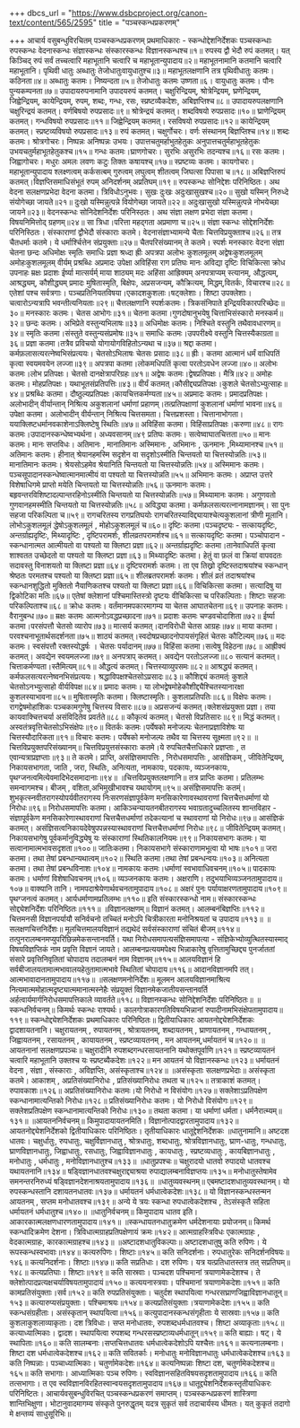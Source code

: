 +++
dbcs_url = "https://www.dsbcproject.org/canon-text/content/565/2595"
title = "पञ्चस्कन्धप्रकरणम्"

+++
आचार्य वसुबन्धुविरचितम् 
पञ्चस्कन्धप्रकरणम्
प्रथमाधिकारः - स्कन्धोद्देशनिर्देशकः
पञ्चस्कन्धाः 
रुपस्कन्धः वेदनास्कन्धः संज्ञास्कन्धः संस्कारस्कन्धः विज्ञानस्कन्धश्च॥१॥
रुपस्य द्वौ भेदौ
रुपं कतमत्। यत् किञ्चिद् रुपं सर्वं तच्चत्वारि महाभूतानि चत्वारि च महाभूतान्युपादाय॥२॥
महाभूतनामानि
कतमानि चत्वारि महाभूतानि। पृथिवी धातुः अब्धातुः तेजोधातुःवायुधातुश्च॥३॥
महाभूतलक्षणानि
तत्र पृथिवीधातुः कतमः। कठिनता॥४॥
अब्धातुः कतमः। निष्यन्दता॥५॥
तेजोधातुः कतमः उष्णता॥६।
वायुधातुः कतमः। पौनः पुन्यकम्पनता॥७॥
उपादायरुपनामानि
उपादयरुपं कतमत्। चक्षुरिन्द्रियम्, श्रोत्रेन्द्रियम्,  घ्रणेन्द्रियम्, जिह्वेन्द्रियम्, कायेन्द्रियम्,   रुपम्,  शब्दः, गन्धः, रसः, स्प्रष्टव्यैकदेशः, अबिज्ञप्तिश्च॥८॥
उपादायरुपलक्षणानि
चक्षुरिन्द्रयं कतमत्। वर्णबिषयो रुपप्रसादः॥९॥
श्रोत्रेन्द्रयं  कतमत्। शब्दविषयो रुपप्रसादः॥१०॥
घ्राणेन्द्रियम् कतमत्। गन्धविषयो  रुपप्रसादः॥११॥
जिह्वेन्द्रियम्  कतमत्। रसविषयो  रुपप्रसादः॥१२॥
कायेन्द्रियम् कतमत्। स्प्रष्टव्यविषयो  रुपप्रसादः॥१३॥
रुपं कतमत्। चक्षुर्गोचरः। वर्णः संस्थानम् बिज्ञप्तिश्च॥१४॥
शब्दः कतमः। श्रोत्रगोचरः। निष्पन्नः अनिष्पन्नः उभयः। उपात्तचतुमर्हाभुतहेतुकः अनुपात्तचतुर्महाभूतहेतुकः उभयचतुर्महाभूतहेतुकश्च॥१५॥
गन्धः कतमः।घ्राणगोचरः। सुरभिः असुरभिः तदन्यश्च॥१६॥
रसः कतमः।जिह्वागोचरः। मधुरः अमलः लवणः कटुः तिक्तः कषायश्च्॥१७॥
स्प्रष्टव्यः कतमः। कायगोचरः। महाभूतान्युपादाय श्लक्ष्णत्वम् कर्कसत्बम् गुरुत्वम् लघुत्वम् शीतत्वम् जिघत्सा पिपासा च॥१८॥
अबिज्ञप्तिरुपं कतमत्।विज्ञप्तिसमाधिसंभूतं रुपम् अनिदर्शनम् अप्रतिघम्॥१९॥
रुपस्कन्धः सोनिद्देशः परिनिष्ठितः।
अथ वेदना सलक्षणप्रभेदा
वेदना कतमा। त्रिविधोऽनुभवः। सुखः दुःखः अदुःखासुखश्च॥२०॥
सुखो यस्मिन् निरुध्दे संयोगेच्छा जायते॥२१॥
दुःखो यस्मिन्नुत्पन्ने वियोगेच्छा जायते॥२२॥
अदुःखासुखो यस्मिन्नुत्पन्ने नोभयेच्छा जायने॥२३॥
वेदनस्कन्धः सोनिदेशनिर्देशः परिनिस्ठतः।
अथ संज्ञा लक्षण प्रभेदा
संज्ञा कतमा। विषयनिमित्तोद् ग्रहणम्॥२४॥
सा त्रिधा।परित्ता महद्गता  अप्रमाणा च॥२५॥
संज्ञा स्कन्धः सोद्देशनिर्देशः परिनिस्ठितः।
संस्काराणां द्वौभेदौ
संस्काराः कतमे। वेदनासंज्ञाभ्यामन्ये चैताः चित्तविप्रयुक्ताश्च॥२६॥
तत्र चैतधर्माः कतमे। ये धर्मार्श्चित्तेन संप्रयुक्ताः॥२७॥
चैतपरिसंख्यानम्
ते कतमे। स्पर्शः मनस्कारः वेदना संज्ञा चेतना  छन्दः  अधिमोक्षः  स्मृतिः  समाधिः  प्रज्ञा  श्रध्दा ह्रीः  अपत्रपा  अलोभः  कुशलमूलम् अद्वेषःकुशलमूलम् अमोहःकुशलमूलम् वीर्यम् प्रश्रब्धिः  अप्रमादः  उपेक्षा  अविहिंसा  राग  प्रतिघः  मानः  अविद्या  दृष्टिः  विचिकित्सा  क्रोध उपनाहः म्रक्षः प्रदाशः ईर्ष्या मात्सर्यर्म् माया शाठ्यम् मदः अहिंसा  आह्रिक्यम् अनपत्राप्यम्  स्त्यानम्, औद्धत्यम्, आश्रद्ध्यम्, कौशीद्ध्यम् प्रमादः मुषितास्मृति, बिक्षेपः, अप्रसजन्यम्, कौक्रित्यम्, मिद्धम्,वितर्कः, विचारश्च॥२८॥
एतेशां पश्च सर्वत्रगाः। पञ्चप्रतिनियतविषया।एकादशकुशलाः।षट्क्लेशाः। शिष्टा उपक्लेशाः। चत्वारोऽन्यत्रापि भवन्तीत्यनियताः॥२९॥
चैत्तलक्षणानि
स्पर्शःकतमः। त्रिकसंनिपाते इन्द्रियविकारपरिच्छेदः॥३०॥
मनस्कारः कतमः। चेतस आभोगः॥३१॥
चेतना कतमा।गुणदोषानुभयेषु चित्ताभिसंस्कारो मनस्कर्म॥३२॥
छन्दः कतमः। अभिप्रेते वस्तुन्यभिलाषः॥३३॥
अधिमोक्षः कतमः। निश्चिते वस्तुनि तथैवावधारणम्॥३४॥
स्मृतिः कतमा।संस्तुते वस्तुन्यसंप्रमोषः॥३५॥
समाधिः कतमः।उपपरीक्ष्ये वस्तुनि चित्तस्यैकाग्रता॥३६॥
प्रज्ञा कतमा।तत्रैव प्रविचयो योगायोगविहितोऽन्यथा च॥३७॥
श्रद्दा कतमा। कर्मफ़लासत्यरत्नेष्वभिसंप्रत्ययः। चेतसोऽभिलाषः चेतसः प्रसादः॥३८॥
ह्रीः। कतमा आत्मानं धर्मं वाधिपतिं कृत्वा स्वयमवयेन लज्जा॥३९॥
अपत्रपा कतमा।लोकमधिपतिं कृत्वा परतोऽवधेन लज्जा॥४०॥
अलोभः कतमः।लोभ प्रतिपक्षः। चेतसो दानक्षेत्रापरिग्रहः॥४१॥
अद्वेषः कतमः।द्वेषप्रतिपक्षः। मैत्रि॥४२॥
अमोहः कतमः। मोहप्रतिपक्षः। यथाभूतसंप्रतिपत्तिः॥४३॥
वीर्यं कतमत्।कौसीद्द्यप्रतिपक्षः।कुशले चेतसोऽभ्युत्साहः॥४४॥
प्रश्रब्धिः कतमा। दौष्ठुल्यप्रतिपक्षः।कायचित्तकर्मण्यता॥४५॥
अप्रमादः कतमः। प्रमादप्रतिपक्षः। अलोभादीन् वीर्यान्तान् निश्रित्य अकुशलानां धर्माणां प्रहाणम्।तत्प्रतिपक्षाणां कुशलानां धर्माणां भावना॥४६॥
उपेक्षा कतमा। अलोभादीन् वीर्यन्तान् निश्रित्य चित्तसमता। चित्तप्रशस्ता। चित्तानाभोगता।ययाक्लिष्टधर्मानवकाशेनाऽक्लिष्टेषु स्थितिः॥४७॥
अविहिंसा कतमा। विहिंसाप्रतिपक्षः।करुणा॥४८॥
रागः कतमः।उपादानस्कन्धेष्वभ्यर्थना। अध्यवसानम्॥४९
प्रतिघः कतमः। सत्वेष्वाघातचित्तता॥५०॥
मानः  कतमः। मानः सप्तविधः। अतिमानः , मानातिमानः अस्मिमानः , अभिमानः , ऊनमानः ,मिथ्यामानश्च॥५१॥
अतिमानः कतमः। हीनात् श्रेयानहमस्मि सदृशेन वा सदृशोऽस्मीति चिन्तयतो या चित्तस्योन्नतिः॥५३॥
मानातिमानः कतमः। श्रेयसोऽहमेव श्रेयानिति चिन्तयतो या चित्तस्योन्नतिः॥५४॥
अस्मिमानः कतमः। पञ्चसूपादानस्कन्धेष्वात्मानमात्मीयं वा पश्यतो या चित्तस्योन्नति॥५५॥
अभिमानः कतमः। अप्राप्त उत्तरे विशेषाधिगमे प्राप्तो मयेति चिन्तयतो या चित्तस्योन्नतिः॥५६॥
ऊनमानः कतमः।बहृवन्तरविशिष्टादल्पान्तरहिनोऽस्मीति चिन्तयतो या चित्तस्योन्नतिः॥५७॥
मिथ्यामानः कतमः। अगुणवतो गुणवानहमस्मीति चिन्तयतो या चित्तस्योन्नतिः॥५८॥
अविद्ध्या कतमा। कर्मफ़लसत्यरत्नानामज्ञानम्। सा पुनः सहजा परिकल्पिता च॥५९॥
रागचरितस्य रागप्रतिघयोः रागचरितस्याविद्द्यायाश्चेत्यकुशलानां त्रीणी मूलानि। लोभोऽकुशलमूलं द्धेषोऽकुशलमूलं , मोहोऽकुशलमूलं च॥६०॥
दृष्टिः कतमा।पञ्चदृष्ट्यः - सत्कायदृष्टिः, अन्तर्ग्राह्यदृष्टिः, मिथ्यादृष्टिः , दृष्टिपरामर्शः, शीलव्रतपरामर्शश्च॥६१॥
सत्कायदृष्टिः कतमा। पञ्चोपादान - स्कन्धानात्मत आत्मीयतो वा पश्यतो या क्लिष्टा प्रज्ञा॥६२॥
अन्तर्ग्राह्यदृष्टिः कतमा।तानेवाधिपतिं कृत्वा शाश्वतत उच्छेदतो वा पश्यतो या क्लिष्टा प्रज्ञा॥६३॥
मिथ्यादृष्टिः कतमा। हेतुं वा फ़लं वा क्रियां वापवदतः सदावस्तु विनाशयतो या क्लिष्टा प्रज्ञा॥६४॥
दृष्टिपरामर्शः कतमः। ता एव तिख्रो दृष्टिस्तदाश्रयांश्च स्कन्धान् श्रेष्ठतः परमतश्च पश्यतो या क्लिष्टा प्रज्ञा॥६५॥
शीलब्रतपरामर्शः कतमः। शीलं व्रतं तदाश्रयांश्च स्कन्धानशुद्धितो मुक्तितो नैयाणिकतश्च पश्यतो या क्लिष्टा प्रज्ञा॥६६॥
विचिकित्सा कतमा। सत्यादिषु या द्विकोटिका मतिः॥६७॥
एतेषां क्लेशानां पश्चिमास्तिस्त्रो दृष्टयः वीचिकित्सा च परिकल्पिताः। शिष्टाः सहजाः परिकल्पिताश्च॥६८॥
क्रोधः कतमः। वर्तंमानमपकारमागम्य या चेतस आघातचेतना॥६९॥
उपनाहः कतमः। वैरानुबन्ध॥७०॥
म्रक्षः कतमः आत्मनोऽवद्धप्रच्छादना॥७१॥
प्रदाशः कतमः चण्डवचोदाशिता॥७२॥
ईर्ष्या कतमा।परसंपत्तौ चेतसो व्यारोप॥७३॥
मात्सर्य कतमत्।दानविरोधी चेतस आग्रहः॥७४॥
माया कतमा। परवश्चनाभूतार्थसदर्शनता॥७५॥
शाठ्यं कतमत्।स्वदोषप्रच्छादनोपायसंगृहितं चेतसः कौटिल्यम्॥७६॥
मदः कतमः। स्वसंपत्तौ रक्तस्योद्धर्षः । चेतसः पर्यादानम्॥७७॥
विहिंसा कतमा।सत्वेषु विहेठना॥७८॥
आह्रीक्यं कतमत्। अवद्येन स्वयमलज्जा॥७९॥
अनपत्राप् कतमत्। अवद्येन परतोऽलज्जा॥८०
सत्यानं कतमत्। चित्ताकर्मण्यता।स्तैमित्यम्॥८१॥
औद्धत्यं कतमत्। चित्तस्याव्युपसमः॥८२॥
आश्रद्ध्यं कतमत्। कर्मफलसत्यरत्नेष्वनभिसंप्रत्ययः। श्रद्धाविपक्षश्चेतसोऽप्रसादः॥८३॥
कौशिद्द्यं कतमत्ंः कुशले चेतसोऽनभ्युत्साहो वीर्यविपक्ष॥८४॥
प्रमादः कतमः। या लोभद्वेषमोहेकौशीद्द्यैश्चितस्यानारक्षा कुशलस्याभावना॥८५॥
मुषितास्मृतिः कतमा। क्लिष्टास्मृतिः। कुशलाप्रतिपतिः॥८६॥
विक्षेपः कतमः। रागद्वेषमोहांशिकः पञ्चकामगुणेषु चित्तस्य विसारः॥८७॥
अप्रसजन्यं कतमत्।क्लेशसंप्रयुक्ता प्रज्ञा। तया कायवाक्चित्तचर्या असंविदितेव प्रवर्तते॥८८॥
कौकृत्यं कतमत्। चेतसो विप्रतिसारः॥८९॥
मिद्धं कतमत्। अस्वतंत्रवृत्तिचेतसोऽभिसंक्षेपः॥९०॥
वितर्कः कतमः।पर्येषको मनोजल्पः चेतनाप्रज्ञाविशेषः या चित्तस्यौदारिकता॥९१॥
विचारः कतमः। पर्येषको मनोजल्पः तथैव या चित्तस्य सूक्ष्मता॥९२॥
॥चित्तविप्रयुक्तपरिसंख्यानम्॥
चित्तविप्रयुत्तसंस्काराः कतमे।ये रुपचितचैत्तधिकारे प्रज्ञप्ताः , त एवान्यत्राप्रज्ञप्ताः॥९३॥
ते कतमे। प्राप्ति, असंज्ञिसमापत्तिः , निरोधसमापत्तिः , आसंज्ञिकम् , जीवितेन्द्रियम्, निकायसभागता, जाति , जरा, स्थितिः, अनित्यता, नामकायः, पदकायः, व्यञ्जनकायः, पृथग्जनत्वमित्येवमादिभेदसमादानाः॥९४॥
॥चित्तविप्रयुक्तलक्षणानि॥
तत्र प्राप्तिः कतमा। प्रतिलम्भः समन्वागमश्च। बीजम् , वशिता,अभिमुखीभावश्च यथायोगम्॥९५॥
असंज्ञिसमापत्तिः कतम्ं। शुभकृत्स्नवीतरागस्योपर्यवीतरागस्य निःसरणसंज्ञापूर्वकेण मनसिकारेणावस्थावराणां चित्तचैत्तधर्माणां यो निरोधः॥९६॥
निरोधसमापत्तिः कतमा। आकिञ्चन्यायतनबीतरागस्य भवाग्रतादुच्चलितस्य शान्तविहार - संज्ञापूर्वकेण मनसिकारेणास्थावराणां चित्तचैत्तधर्माणां तदेकत्यानां च स्थावराणां यो निरोधः॥९७॥
आसंज्ञिकं कतमत्। असंज्ञिसत्वनिकायदेवेषुपपन्नस्यास्थावराणां चित्तचैत्तधर्माणां निरोधः॥९८॥
जीवितेन्द्रियम् कतमत्। निकायसभागेषु पूर्वकर्मानुविद्ध्येषु यः संस्काराणां स्थितिकालनियमः॥९९॥
निकायसभागः कतमः। या सत्वानामात्मभावसदृशता॥१००॥
जातिःकतमा। निकायसभागे संस्काराणामभूत्वा यो भाषः॥१०१॥
जरा कतमा। तथा तेषां प्रबन्धान्यथात्वम्॥१०२॥
स्थिति कतमा।तथा तेषां प्रबन्धन्वयः॥१०३॥
अनित्यता कतमा। तथा तेषां प्रबन्धविनाशः॥१०४॥
नामकायः कतमः।धर्माणां स्वभावाधिवचनम्॥१०५॥
पादकायः कतमः। धर्माणां विशेषाधिवचनम्॥१०६॥
व्यञ्जनकायः कतमः। अक्षराणि। तदुभयाभिव्यञ्जनतामुपादाय॥१०७॥
वाक्यानि तानि। नामपदाश्रेयेणार्थवचनतामुपादाय॥१०८॥
अक्षरं पुनः पर्यायाक्षरणतामुपादाय॥१०९॥
पृथग्जनत्वं कतमत्। आर्यधर्माणामप्रतिलम्भः॥११०॥
इति संस्कारस्कन्धो नाम॥
संस्कारस्कन्धः सोद्द्येशनिर्देशः परिनिष्ठितः॥१११॥
॥विज्ञानलक्षणम्॥
विज्ञानं कतमत्। आलम्बनंबिज्ञप्तिः॥११२॥
चित्तमनसी विज्ञानपर्यायौ सनिर्वचनो तच्चितं मनोऽपि चित्रीकारता मनोनिश्रयतां च उपादाय॥११३॥
॥सलक्षणचित्तनिर्देशः॥
मूलचित्तमालयविज्ञानं तद्यथेदं सर्वसंस्काराणां संचितं बीजम्॥११४॥
तत्पुनरालम्बनमप्युपरिछिन्नमेकसन्तानवर्ति। यथा  निरोधसमापत्यसंज्ञिसमापत्या - संज्ञिकेभ्योव्युत्थितस्यास्माद् विषयविज्ञप्तिकं नाम प्रवृत्ति विज्ञानं  जायते।  आलम्बनप्रत्ययमपेक्ष्य भिन्नाकारेषु वृत्तितामुच्छिद्द्य पुनर्जाततां संसारे प्रवृत्तिनिवृतितां चोपादाय तदालम्बनं नाम विज्ञानम्॥११५॥
आलयविज्ञानं हि सर्वबीजालयतामात्मभावालयहेतुतामात्मभावे स्थितितां चोपादाय॥११६॥
आदानविज्ञानमपि तत्। आत्मभावादानतामुपादाय॥११७॥
॥सलक्षणमनोनिर्देशः॥
मूलमन आलयविज्ञानमाश्रित्य नित्यमात्ममोहात्मदृष्ट्यात्ममानात्मस्नेहैः संप्रयुक्तं विज्ञानमेकजातीयसन्तानवर्ति अर्हत्वार्यमार्गनिरोधसमापत्तिकाले व्यावर्तते॥११८॥
विज्ञानस्कन्धः सोनिद्देशनिर्देशः परिनिष्ठितः॥
॥स्कन्धनिर्वचनम्॥
किमर्थः स्कन्धः राश्यर्थः। कालगोत्राकारगतिविषयभिन्नानां रुपादीनामभिसंक्षेपतामुपादाय॥११९॥
स्कन्धोद्द्येशनिर्देशकः प्रथमाधिकारः परिनिष्ठितः॥
द्वितीयाधिकारः
आयतनोद्द्येशनिर्देशकः
द्वादशायतनानि। चक्षुरायतनम् , रुपायतनम् , श्रोत्रायतनम्, शब्दायतनम् , घ्राणायतनम् , गन्धायतनम् , जिह्वायतनम् , रसायतनम् , कायायतनम् , स्प्रष्टव्यायतनम् , मन आयतनम्,धर्मायतनं च॥१२०॥
॥आयतनानां सलक्षणप्रपञ्चः॥
चक्षुरादीनि रुपशब्दगन्धरसायतनानि यथोक्तपूर्वाणि॥१२१॥
स्प्रष्टव्यायतनं चत्वारि महाभूतानि उक्तश्च यः स्प्रष्टब्यैकदेशः॥१२२॥
मन आयतनं यो विज्ञानस्कन्धः॥१२३॥
धर्मायतनं वेदना , संज्ञा , संस्काराः , अविज्ञप्तिः, असंस्कृताश्च॥१२४॥
॥असंस्कृताः सलक्षणप्रभेदाः॥
असंस्कृता कतमे। आकाशम् , अप्रतिसंख्यानिरोधः , प्रतिसंख्यानिरोधः तथता च॥१२५॥
तत्राकाशं कतमत्। रुपावकाशः॥१२६॥
अप्रतिसंख्यानिरोधः कतमः।यो निरोधो न विसंयोगः॥१२७॥
सक्लेशाऽप्रतिपक्षेण स्कन्धानामात्यन्तिको निरोधः॥१२८॥
प्रतिसंख्यानिरोधः कतमः। यो निरोधो विसंयोगः॥१२९॥
सक्लेशप्रतिपक्षेण स्कन्धानामात्यन्तिको निरोधः॥१३०॥
तथता कतमा। या धर्माणां धर्मता। धर्मनैरात्म्यम्॥१३१॥
॥आयतननिर्वचनम्॥
किमुपादायायतनमिति। विज्ञानोत्पादद्वारतामुपादाय॥१३२॥
आयतनोद्द्येशनिर्देशको द्वितीयाधिकारः परिनिष्ठितः। 
तृतीयाधिकारः
धातूद्देशनिर्देशकः
॥धातुनामानि॥
अष्टदश धातवः। चक्षुर्धातुः, रुपधातुः, चक्षुर्विज्ञानधातु , श्रोत्रधातुः, शब्दधातुः, श्रोत्रविज्ञानधातुः, घ्राण-धातुः, गन्धधातुः, घ्राणविज्ञानधातुः, जिह्वाधातुः, रसधातुः, जिह्वाविज्ञानधातुः , कायधातुः , स्प्रष्टव्यधातुः , कायबिज्ञानधातुः , मनोधातुः , धर्मधातुः , मनोविज्ञानधातुश्च॥१३३॥
॥धातुप्रपश्चः॥
चक्षुरादयो धातवो रुपादयो धातवश्च यथायतनानि॥१३४॥
षड्विज्ञानधातवश्चक्षुराद्द्याश्रया रुपाद्यालम्बनाविज्ञप्तयः॥१३५॥
मनोधातुस्तेषामेव  समनन्तरनिरुध्यं षड्विज्ञानदेशनाश्रयतामुपादाय॥१३६॥ 
॥धातुव्यवस्थनम्॥
एबमष्टादशधातुव्यवस्थानम्। यो रुपस्कन्धस्तानि दशायतनधातवः॥१३७॥
धर्मायतनं धर्मधात्वेकदेशः॥१३८॥
यो विज्ञानस्कन्धस्तन्मन आयतनम् , सप्तम मनोधातवश्च॥१३९॥
अन्ये ये त्रयः  स्कन्धा रुपधात्वेकदेशश्च , तेऽसंस्कृतै सहिता धर्मायतनं धर्मधातुश्च॥१४०॥
॥धातुनिर्वचनम्॥
किमुपादाय धातव इति। आकारकात्मलक्षणधारणतामुपादाय॥१४१॥
॥स्कन्धायतनधातुक्रमेण धर्मदेशनायाः प्रयोजनम्॥
किमर्थ स्कन्धादिक्रमेण देशना। त्रिविधात्मग्राहप्रतिपक्षेणायं क्रमः॥१४२॥
आत्मग्राहस्त्रिविधः एकात्मग्राहः , वेदकात्मग्राहः, कारकात्मग्राहश्च॥१४३॥
॥अष्टादशधातुविकल्पाः॥
अष्टादशधातुषु कति रुपिणः। ये रूपस्कन्धस्वभावाः॥१४४॥
कत्यरुपिणः। शिष्टाः॥१४५॥
कति सनिदर्शनाः। रुपधातुरेकः सनिदर्शनविषयः॥१४६॥
कत्यनिदर्शनाः। शिष्टाः॥१४७॥
कति सप्रतिधाः। दश रुपिणः। यत्र यत्प्रतिधातस्तत्र तत् सप्रतिघम्॥१४८॥
कत्यप्रतिघाः। शिष्टाः॥१४९॥
कति सास्रवाः। पञ्चदश पश्चिमानां त्रयाणामेकदेशश्च। ते क्लेशोत्पादप्रत्यक्षचर्याविषयतामुपादायं॥१५०॥
कत्ययनास्त्रवाः। पश्चिमानां त्रयाणामेकदेशः॥१५१॥ 
कति कामप्रतिसंयुक्ताः।सर्व॥१५२॥
कति रुपप्रतिसंयुक्ताः। चतुर्दश स्थापयित्वा गन्धरसघ्राणजिह्वाविज्ञानधातून्॥१५३॥
कत्यारुप्यसंप्रयुक्ताः। पश्चिमाश्रयः॥१५४॥
कत्यप्रतिसंयुक्ताः।त्रयाणामेकदेशः॥१५५॥
कति स्कन्धसंग्रहीताः। असंस्कृतान् स्थापयित्वा॥१५६॥
कत्युपादानस्कन्धसंगृहीताः ये सास्रवाः॥१५७॥
कति कुशलाकुशलाव्याकृताः। दश त्रिविधाः। सप्त मनोधातवः, रुपशब्दधर्मधातवश्च। शिष्टा अव्याकृताः॥१५८॥
कत्याध्यात्मिकाः। द्वादश। स्थापयित्वा रुपशब्द गन्धरसस्प्रष्टाव्यधर्मधातून्॥१५९॥
कति बाह्याः। षट्। ये स्थापिताः॥१६०॥
कति सालम्बनाः।सप्तचित्तधातवः धर्मधात्वेकदेशोऽपि यश्चैत्तः॥१६१॥
कत्यनालम्बनाः। शिष्टा दश धर्मधात्वेकदेशश्च॥१६२॥
कति सवितर्काः।  मनोधातुः मनोविज्ञानधातुः धर्मधात्वेकदेशश्च॥१६३॥
कति निष्पन्नाः। पञ्चाध्यात्मिकाः। चतुर्णामेकदेशः॥१६४॥
कत्यनिष्पन्नाः शिष्टा दश, चतुर्णामेकदेशश्च॥१६५॥
कति सभागाः। आध्यात्मिकाः पञ्च रुपिणः। स्वविज्ञानसहितविषयसदृशतामुपादाय॥१६६॥
कति तत्सभागाः। त एव स्वविज्ञानविरहितस्वान्वयसदृशतामुपादाय॥१६७॥
धातूद्द्येशनिर्देशकस्तृतीयाधिकरः परिनिष्टितः।
आचार्यवसुबन्धुविरचित् पञ्चस्कन्धप्रकरणं समाप्तम्।
पञ्चस्कन्धप्रकरणं शास्त्रिणा शान्तिभिक्षुणा।
भोटानुवादमागम्य संस्कृते पुनरुद्धृतम्
यदत्र सुकृतं सर्व तदाचार्यस्य धीमतः।
यत् कुकृतं तदागो मे क्षन्तव्यं साधुसूरिभिः॥
